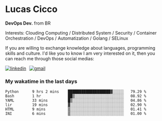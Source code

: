 # Lucas Cicco

**DevOps Dev.** from BR

Interests: Clouding Computing / Distributed System / Security / Container Orchestration / DevOps / Automatization / Golang / SELinux

If you are willing to exchange knowledge about languages, programming skills and culture. I'd like you to know I am very interested on it, then you can reach me through those social medias:

<div style="display: flex; align-items: center; gap: 10px;">
  <a href="https://www.linkedin.com/in/lucas-vitor-de-cicco" target="_blank">
    <img
      src="https://img.shields.io/badge/-LinkedIn-%230077B5?style=for-the-badge&logo=linkedin&logoColor=white"
      alt="linkedin"
      target="_blank" 
    />
  </a>
  <a href="mailto:lucasvitorx1@gmail.com">
      <img
        src="https://img.shields.io/badge/-Gmail-%23333?style=for-the-badge&logo=gmail&logoColor=white"
        alt="gmail"
        target="_blank"
      />
  </a>
</div>

### My wakatime in the last days

<!--START_SECTION:waka-->

```text
Python      9 hrs 2 mins    ███████████████████▓░░░░░   79.29 %
Bash        1 hr            ██▒░░░░░░░░░░░░░░░░░░░░░░   08.92 %
YAML        33 mins         █▒░░░░░░░░░░░░░░░░░░░░░░░   04.86 %
lir         19 mins         ▓░░░░░░░░░░░░░░░░░░░░░░░░   02.90 %
HTML        9 mins          ▒░░░░░░░░░░░░░░░░░░░░░░░░   01.41 %
INI         6 mins          ▒░░░░░░░░░░░░░░░░░░░░░░░░   01.00 %
```

<!--END_SECTION:waka-->
